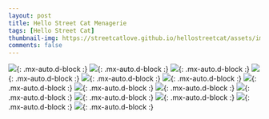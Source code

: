 ```yaml
---
layout: post
title: Hello Street Cat Menagerie
tags: [Hello Street Cat]
thumbnail-img: https://streetcatlove.github.io/hellostreetcat/assets/img/menagerie.png
comments: false
---
```


![](https://raw.githubusercontent.com/streetcatlove/hellostreetcat/assets/img/menagerie0.png){: .mx-auto.d-block :}
![](https://raw.githubusercontent.com/streetcatlove/hellostreetcat/assets/img/menagerie1.png){: .mx-auto.d-block :}
![](https://raw.githubusercontent.com/streetcatlove/hellostreetcat/assets/img/menagerie2.png){: .mx-auto.d-block :}
![](https://raw.githubusercontent.com/streetcatlove/hellostreetcat/assets/img/menagerie3.png){: .mx-auto.d-block :}
![](https://raw.githubusercontent.com/streetcatlove/hellostreetcat/assets/img/menagerie4.png){: .mx-auto.d-block :}
![](https://raw.githubusercontent.com/streetcatlove/hellostreetcat/assets/img/menagerie5.png){: .mx-auto.d-block :}
![](https://raw.githubusercontent.com/streetcatlove/hellostreetcat/assets/img/menagerie6.png){: .mx-auto.d-block :}
![](https://raw.githubusercontent.com/streetcatlove/hellostreetcat/assets/img/menagerie7.png){: .mx-auto.d-block :}
![](https://raw.githubusercontent.com/streetcatlove/hellostreetcat/assets/img/menagerie8.png){: .mx-auto.d-block :}
![](https://raw.githubusercontent.com/streetcatlove/hellostreetcat/assets/img/menagerie9.png){: .mx-auto.d-block :}
![](https://raw.githubusercontent.com/streetcatlove/hellostreetcat/assets/img/menagerie10.png){: .mx-auto.d-block :}
![](https://raw.githubusercontent.com/streetcatlove/hellostreetcat/assets/img/menagerie11.png){: .mx-auto.d-block :}
![](https://raw.githubusercontent.com/streetcatlove/hellostreetcat/assets/img/menagerie12.png){: .mx-auto.d-block :}
![](https://raw.githubusercontent.com/streetcatlove/hellostreetcat/assets/img/menagerie13.png){: .mx-auto.d-block :}
